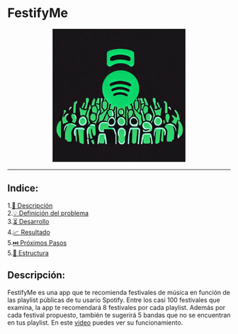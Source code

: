 # FestifyMe


<center>
    <img src="./images/FestifyMe_logo.jpeg" alt="Alt text" width="300">
</center>


***

## Indice:
1.[📜 Descripción](#descripcion)\
2.[💡 Definición del problema](#problema)\
3.[⏳ Desarrollo](#desarrollo)\
4.[📈 Resultado](#resultado)\
5.[⏭️ Próximos Pasos](#next)\
5.[📁 Estructura](#Estructura)

## Descripción:<a name="descripcion"/>

FestifyMe es una app que te recomienda festivales de música en función de las 
playlist públicas de tu usario Spotify. Entre los casi 100 festivales que examina,
la app te recomendará 8 festivales por cada playlist. Además por cada festival 
propuesto, también te sugerirá 5 bandas que no se encuentran en tus playlist. En
este [video](https://github.com/gusavato/FestifyMe/blob/main/images/FestifyMe.mp4) 
puedes ver su funcionamiento.
